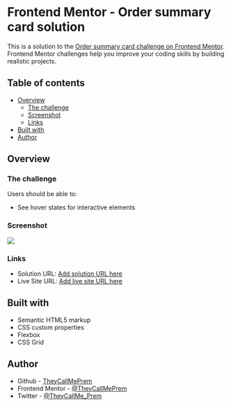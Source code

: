 # Frontend Mentor - Order summary card solution

This is a solution to the [Order summary card challenge on Frontend Mentor](https://www.frontendmentor.io/challenges/order-summary-component-QlPmajDUj). Frontend Mentor challenges help you improve your coding skills by building realistic projects.

## Table of contents

- [Overview](#overview)
  - [The challenge](#the-challenge)
  - [Screenshot](#screenshot)
  - [Links](#links)
- [Built with](#built-with)
- [Author](#author)

## Overview

### The challenge

Users should be able to:

- See hover states for interactive elements

### Screenshot

![]([\images\screenshot.JPG](https://github.com/TheyCallMePrem/Order-summary-component/blob/591cf10bb9088c84d627626f50140eb4f9883f20/images/screenshot.JPG))

### Links

- Solution URL: [Add solution URL here](https://your-solution-url.com)
- Live Site URL: [Add live site URL here](https://your-live-site-url.com)

## Built with

- Semantic HTML5 markup
- CSS custom properties
- Flexbox
- CSS Grid

## Author

- Github - [TheyCallMePrem](https://github.com/TheyCallMePrem)
- Frontend Mentor - [@TheyCallMePrem](https://www.frontendmentor.io/profile/TheyCallMePrem)
- Twitter - [@TheyCallMe_Prem](https://twitter.com/TheyCallMe_Prem)
